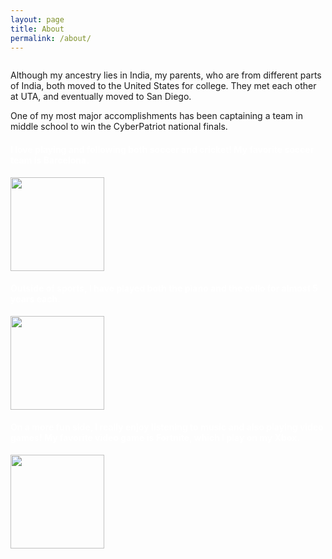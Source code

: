 ```yaml
---
layout: page
title: About
permalink: /about/
---
```


<style>
    /* Style looks pretty compact, trace grid-container and grid-item in the code */
    .grid-container {
        display: grid;
        grid-template-columns: repeat(auto-fill, minmax(150px, 1fr)); /* Dynamic columns */
        gap: 10px;
    }
    .grid-item {
        text-align: center;
    }
    .grid-item img {
        width: 100%;
        height: 100px; /* Fixed height for uniformity */
        object-fit: contain; /* Ensure the image fits within the fixed height */
    }
    .grid-item p {
        margin: 5px 0; /* Add some margin for spacing */
    }
</style>

<!-- This grid_container class is for the CSS styling, the id is for JavaScript connection -->
<div class="grid-container" id="grid_container">
    <!-- content will be added here by JavaScript -->
</div>

<script>
    // 1. Make a connection to the HTML container defined in the HTML div
    var container = document.getElementById("grid_container"); // This container connects to the HTML div

    // 2. Define a JavaScript object for our http source and our data rows for the Living in the World grid
    var http_source = "https://upload.wikimedia.org/wikipedia/commons/";
    var living_in_the_world = [
        {"flag": "0/01/Flag_of_California.svg", "greeting": "Hey", "description": "Born in California"},
        {"flag": "a/a4/Flag_of_the_United_States.svg", "greeting": "Hi", "description": "Will always live in the US"},
        {"flag": "4/41/Flag_of_India.svg", "greeting": "Namaste", "description": "Cultural ties to India"},
    ]; 
    
    // 3a. Consider how to update style count for size of container
    // The grid-template-columns has been defined as dynamic with auto-fill and minmax

    // 3b. Build grid items inside of our container for each row of data
    for (const location of living_in_the_world) {
        // Create a "div" with "class grid-item" for each row
        var gridItem = document.createElement("div");
        gridItem.className = "grid-item";  // This class name connects the gridItem to the CSS style elements
        // Add "img" HTML tag for the flag
        var img = document.createElement("img");
        img.src = http_source + location.flag; // concatenate the source and flag
        img.alt = location.flag + " Flag"; // add alt text for accessibility

        // Add "p" HTML tag for the description
        var description = document.createElement("p");
        description.textContent = location.description; // extract the description

        // Add "p" HTML tag for the greeting
        var greeting = document.createElement("p");
        greeting.textContent = location.greeting;  // extract the greeting

        // Append img and p HTML tags to the grid item DIV
        gridItem.appendChild(img);
        gridItem.appendChild(description);
        gridItem.appendChild(greeting);

        // Append the grid item DIV to the container DIV
        container.appendChild(gridItem);
    }
</script>

Although my ancestry lies in India, my parents, who are from different parts of India, both moved to the United States for college. They met each other at UTA, and eventually moved to San Diego.

One of my most major accomplishments has been captaining a team in middle school to win the CyberPatriot national finals.

<h4 style="color: white;">
I love playing and following both soccer and cricket! My favorite soccer team is Barcelona.
</h4>

<img src="{{site.baseurl}}/images/aboutme/sportsteams.jpg" height="150 px">

<footer class="site-footer">
</footer>

<h4 style="color: white;">
Outside of sports, I have played both the piano and the cello for almost 5 years each.
</h4>

<img src="{{site.baseurl}}/images/aboutme/piano&cello.jpg" height="150 px">

<footer class="site-footer">
</footer>

<h4 style="color: white;">
On a more fun side, I really enjoy listening to music and also playing video games! My favorite video game is Fortnite, which I play on my Xbox.
</h4>

<img src="{{site.baseurl}}/images/aboutme/fortniteandmusic.jpg" height="150 px">

<br>
<br>
<br>